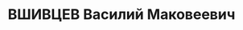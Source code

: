 ---
title: ВШИВЦЕВ Василий Маковеевич
description: "Командир взвода 186-го стрелкового полка \n  Арестован 11.1937. Приговор:\
  \ ВК ВС СССР, 25.12.1937 – ВМН. Расстрелян 1937. \n  Реабилитирован ВТ ЛВО 07.10.1957"
---